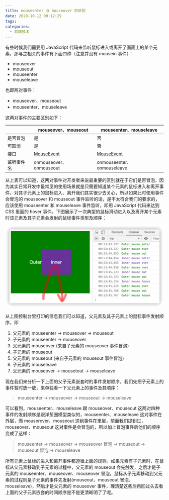 ```yaml
---
title: mouseenter 与 mouseover 的区别
date: 2020-10-12 09:12:29
tags:
categories:
  - 前端技术
---
```


有些时候我们需要用 JavaScript 代码来监听鼠标进入或离开了画面上的某个元素，那与之相关的事件有下面四种（注意并没有 mousein 事件）：   

- mouseover   
- mouseout   
- mouseenter  
- mouseleave    

也即两对事件：

- mouseover、mouseout
- mouseenter、mouseleave

这两对事件的主要区别如下：

|   | mouseover、mouseout | mouseenter、mouseleave |  
| ----- |  ----- | ----- |  
| 是否冒泡 | 是 | 否 |  
| 可取消 | 是 | 否 |  
| 接口 | [MouseEvent](https://developer.mozilla.org/en-US/docs/Web/API/MouseEvent) | [MouseEvent](https://developer.mozilla.org/en-US/docs/Web/API/MouseEvent) |  
| 监听事件名 | onmouseover、onmouseout | onmouseenter、onmouseleave |  

从上表可以知道，这两对事件对开发者来说最重要的区别就在于它们是否冒泡，因为其实日常开发中最常见的使用场景就是只需要知道某个元素的鼠标进入和离开事件，对其子元素上的鼠标进入、离开我们其实很少去关心，所以如果此时使用事件会冒泡的 mouseover 和 mouseout 事件监听的话，是不太符合我们的要求的，应该使用 mouseenter 和 mouseleave 事件监听，即用 JavaScript 代码来达到 CSS 里面的 hover 事件。下图展示了一次典型的鼠标滑动进入以及离开某个元素时该元素及其子元素会发射的鼠标事件类型及顺序：

![](https://raw.githubusercontent.com/Glooory/images/master/blog/mouseover_mouseenter.png)

从上图控制台里打印的信息我们可以知道，父元素及其子元素上的鼠标事件发射顺序，即

1. 父元素的 mouseenter -> mouseover -> mouseout
2. 子元素的 mouseenter -> mouseover
3. 父元素的 mouseover (来自子元素的 mouseover 事件冒泡)
4. 子元素的 mouseout
5. 父元素的 mouseout (来自子元素的 mouseout 事件冒泡)
6. 子元素的 mouseleave
7. 父元素的 mouseover -> mousetout -> mouseleave

现在我们来分析一下上面的父子元素嵌套时的事件发射顺序，我们先把子元素上的事件暂时放一放，来单独看一下父元素上的事件及其顺序：  

> mouseenter -> mouseover -> mouseout -> mouseleave

可以看到，mouseenter、mouseleave 跟 mouseover、mouseout 这两对四种事件的发射顺序是跟洋葱圈模型类似的，mouseenter、mouseleave 这对事件在外层，而 mouserover、mouseout 这组事件在里层，前面我们提到过，mouseover、mouseout 这对事件是会冒泡的，所以加上冒泡事件后他们的顺序变成了这样：

> mouseenter -> mouseover -> mouseover  冒泡 -> mouseout -> mouseout 冒泡 -> mouseleave

所有元素上鼠标的进入和离开事件都遵循上面的规则。如果元素有子元素时，在鼠标从父元素移动到子元素的过程中，父元素的 mouseout 会先触发，之后才是子元素的 mouseenter、mouseover、mouseover 冒泡。鼠标从子元素移动到父元素的过程则是子元素的事件先发射(mouseout、mouseout 冒泡、mouseleave)，然后才是父元素的 mouseover 事件，理清楚这些后再回过头去看上面的父子元素嵌套的时间顺序是不是更清晰明了了呢。